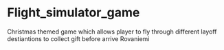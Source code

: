 # Flight_simulator_game
Christmas themed game which allows player to fly through different layoff destiantions to collect gift before arrive Rovaniemi
